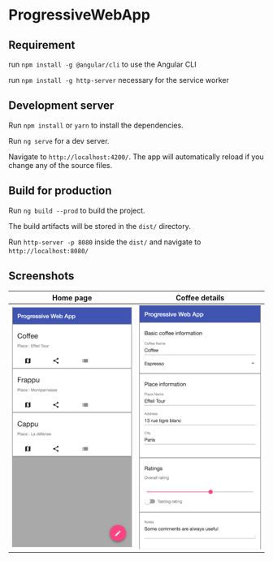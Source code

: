# ProgressiveWebApp

## Requirement

run `npm install -g @angular/cli` to use the Angular CLI

run `npm install -g http-server` necessary for the service worker

## Development server

Run `npm install` or `yarn` to install the dependencies. 

Run `ng serve` for a dev server. 

Navigate to `http://localhost:4200/`. The app will automatically reload if you change any of the source files.

## Build for production

Run `ng build --prod` to build the project. 

The build artifacts will be stored in the `dist/` directory.

Run `http-server -p 8080` inside the `dist/` and navigate to `http://localhost:8080/`

## Screenshots

Home page             |  Coffee details
:-------------------------:|:-------------------------:
<img src="https://github.com/wassim-azirar/ProgressiveWebApp/blob/master/screenshots/home%20screen.png" alt="Home page">  |  <img src="https://github.com/wassim-azirar/ProgressiveWebApp/blob/master/screenshots/coffee%20details.png" alt="Cofee details">
